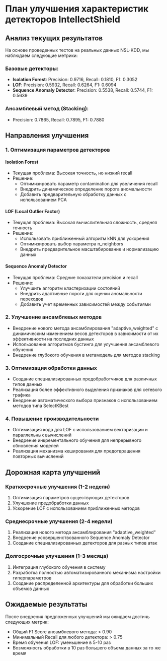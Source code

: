 # План улучшения характеристик детекторов IntellectShield

## Анализ текущих результатов

На основе проведенных тестов на реальных данных NSL-KDD, мы наблюдаем следующие метрики:

### Базовые детекторы:
- **Isolation Forest**: Precision: 0.9716, Recall: 0.1810, F1: 0.3052
- **LOF**: Precision: 0.5932, Recall: 0.6264, F1: 0.6094
- **Sequence Anomaly Detector**: Precision: 0.5538, Recall: 0.5744, F1: 0.5639

### Ансамблевый метод (Stacking):
- Precision: 0.7865, Recall: 0.7895, F1: 0.7880

## Направления улучшения

### 1. Оптимизация параметров детекторов

#### Isolation Forest
- Текущая проблема: Высокая точность, но низкий recall
- Решение:
  - Оптимизировать параметр contamination для увеличения recall
  - Внедрить динамическое определение порога аномальности
  - Добавить предварительную обработку данных с использованием PCA

#### LOF (Local Outlier Factor)
- Текущая проблема: Высокая вычислительная сложность, средняя точность
- Решение:
  - Использовать приближенный алгоритм kNN для ускорения
  - Оптимизировать выбор параметра n_neighbors
  - Внедрить предварительное масштабирование и нормализацию данных

#### Sequence Anomaly Detector
- Текущая проблема: Средние показатели precision и recall
- Решение:
  - Улучшить алгоритм кластеризации состояний
  - Внедрить адаптивные пороги для оценки аномальности переходов
  - Добавить учет временных зависимостей между событиями

### 2. Улучшение ансамблевых методов

- Внедрение нового метода ансамблирования "adaptive_weighted" с динамическим 
  изменением весов детекторов в зависимости от их эффективности на последних данных
- Использование алгоритмов бустинга для улучшения ансамблевого обучения
- Внедрение глубокого обучения в метамодель для методов stacking

### 3. Оптимизация обработки данных

- Создание специализированных предобработчиков для различных типов данных
- Реализация более эффективного выделения признаков для сетевого трафика
- Внедрение автоматического выбора признаков с использованием методов типа SelectKBest

### 4. Повышение производительности

- Оптимизация кода для LOF с использованием векторизации и параллельных вычислений
- Внедрение инкрементального обучения для непрерывного обновления моделей
- Реализация механизма кеширования для предотвращения повторных вычислений

## Дорожная карта улучшений

### Краткосрочные улучшения (1-2 недели)
1. Оптимизация параметров существующих детекторов
2. Улучшение предобработки данных
3. Ускорение LOF с использованием приближенных методов

### Среднесрочные улучшения (2-4 недели)
1. Реализация нового метода ансамблирования "adaptive_weighted"
2. Внедрение усовершенствованного Sequence Anomaly Detector
3. Создание специализированных детекторов для разных типов атак

### Долгосрочные улучшения (1-3 месяца)
1. Интеграция глубокого обучения в систему
2. Разработка полностью автоматизированного механизма настройки гиперпараметров
3. Создание распределенной архитектуры для обработки больших объемов данных

## Ожидаемые результаты

После внедрения предложенных улучшений мы ожидаем достичь следующих метрик:

- Общий F1 Score ансамблевого метода: > 0.90
- Минимальный Recall для любого детектора: > 0.75
- Время обучения LOF: уменьшение в 5-10 раз
- Возможность обработки в 10 раз большего объема данных за то же время
